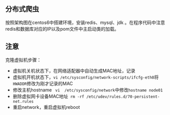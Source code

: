 ## 分布式爬虫
按照架构图在centos6中搭建环境，安装redis、mysql、jdk
。在程序代码中注意redis和数据库对应的IP以及pom文件中主启动类的加载。


## 注意
克隆虚拟机步骤：
* 虚拟机关机状态下，在网络适配器中自动生成MAC地址，记录
* 虚拟机开机状态下，```vi /etc/sysconfig/network-scripts/ifcfg-eth0```将```HWADDR```修改为刚才记录的MAC
* 修改主机hostname ``` vi  /etc/sysconfig/network```中修改```hostname node01```
* 删除虚拟网卡设备MAC地址``` rm -rf /etc/udev/rules.d/70-persistent-net.rules```
* 重启network，重启虚拟机reboot
